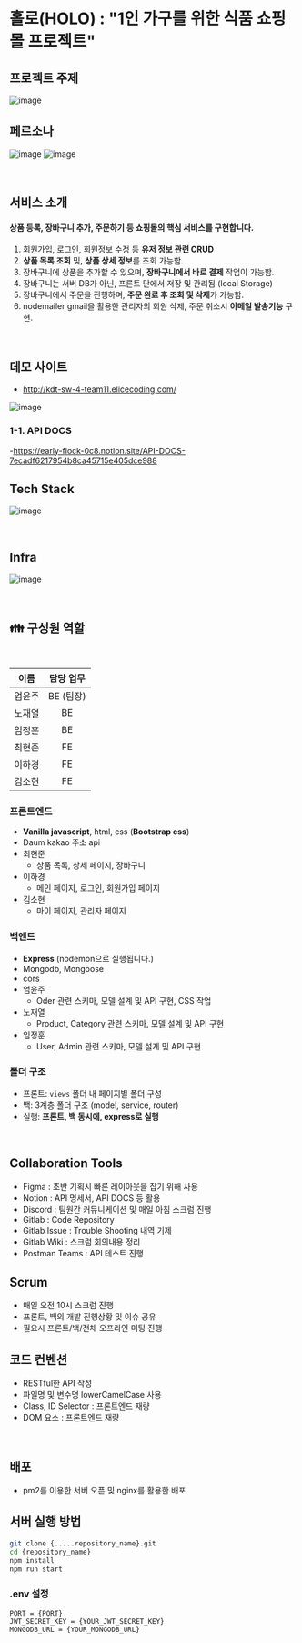# 홀로(HOLO) : "1인 가구를 위한 식품 쇼핑몰 프로젝트"

## 프로젝트 주제

![image](/uploads/983b3d3caf88ec548a4fd15d8a0e465a/image.png)

## 페르소나

![image](/uploads/a848367e8e36036dcb8f1847a8f0d237/image.png)
![image](/uploads/6c12adc095bff723c4a938eda9270d1d/image.png)

<br />

## 서비스 소개

#### 상품 등록, 장바구니 추가, 주문하기 등 쇼핑몰의 핵심 서비스를 구현합니다.

1. 회원가입, 로그인, 회원정보 수정 등 **유저 정보 관련 CRUD**
2. **상품 목록 조회** 및, **상품 상세 정보**를 조회 가능함.
3. 장바구니에 상품을 추가할 수 있으며, **장바구니에서 바로 결제** 작업이 가능함.
4. 장바구니는 서버 DB가 아닌, 프론트 단에서 저장 및 관리됨 (local Storage)
5. 장바구니에서 주문을 진행하며, **주문 완료 후 조회 및 삭제**가 가능함.
6. nodemailer gmail을 활용한 관리자의 회원 삭제, 주문 취소시 **이메일 발송기능** 구현.

<br />

## 데모 사이트

- http://kdt-sw-4-team11.elicecoding.com/
<div>

![image](/uploads/36f1b4258d72b801700b661592bf7985/image.png)

</div>

### 1-1. API DOCS

-https://early-flock-0c8.notion.site/API-DOCS-7ecadf6217954b8ca45715e405dce988

## Tech Stack

![image](/uploads/377f651701a8b5c0501991051a581b01/image.png)

<br/>

## Infra

![image](/uploads/66b4e4a49c42a24c2f90af74581f6a08/image.png)

<br/>

## 👪 구성원 역할

<br />

| 이름 | 담당 업무 |
| :--: | :------: |
| 엄윤주 | BE (팀장) |
| 노재열 | BE |
| 임정훈 | BE |
| 최현준 | FE |
| 이하경 | FE |
| 김소현 | FE |

### 프론트엔드

- **Vanilla javascript**, html, css (**Bootstrap css**)
- Daum kakao 주소 api
- 최현준
  - 상품 목록, 상세 페이지, 장바구니
- 이하경
  - 메인 페이지, 로그인, 회원가입 페이지
- 김소현
  - 마이 페이지, 관리자 페이지

### 백엔드

- **Express** (nodemon으로 실행됩니다.)
- Mongodb, Mongoose
- cors
- 엄윤주
  - Oder 관련 스키마, 모델 설계 및 API 구현, CSS 작업
- 노재열
  - Product, Category 관련 스키마, 모델 설계 및 API 구현
- 임정훈
  - User, Admin 관련 스키마, 모델 설계 및 API 구현

### 폴더 구조

- 프론트: `views` 폴더 내 페이지별 폴더 구성
- 백: 3계층 폴더 구조 (model, service, router)
- 실행: **프론트, 백 동시에, express로 실행**

<br />

## Collaboration Tools

- Figma : 초반 기획시 빠른 레이아웃을 잡기 위해 사용
- Notion : API 명세서, API DOCS 등 활용
- Discord : 팀원간 커뮤니케이션 및 매일 아침 스크럼 진행
- Gitlab : Code Repository
- Gitlab Issue : Trouble Shooting 내역 기제
- Gitlab Wiki : 스크럼 회의내용 정리
- Postman Teams : API 테스트 진행

## Scrum

- 매일 오전 10시 스크럼 진행
- 프론트, 백의 개발 진행상황 및 이슈 공유
- 필요시 프론트/백/전체 오프라인 미팅 진행

## 코드 컨벤션

- RESTful한 API 작성
- 파일명 및 변수명 lowerCamelCase 사용
- Class, ID Selector : 프론트엔드 재량
- DOM 요소 : 프론트엔드 재량

<br />

## 배포

- pm2를 이용한 서버 오픈 및 nginx를 활용한 배포

## 서버 실행 방법

```bash
git clone {.....repository_name}.git
cd {repository_name}
npm install
npm run start
```

### .env 설정

```
PORT = {PORT}
JWT_SECRET_KEY = {YOUR_JWT_SECRET_KEY}
MONGODB_URL = {YOUR_MONGODB_URL}
```

